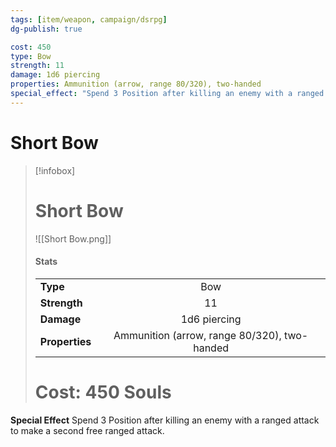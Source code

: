 ```yaml
---
tags: [item/weapon, campaign/dsrpg]
dg-publish: true

cost: 450
type: Bow
strength: 11
damage: 1d6 piercing
properties: Ammunition (arrow, range 80/320), two-handed
special_effect: "Spend 3 Position after killing an enemy with a ranged attack to make a second free ranged attack."
---
```


# Short Bow
> [!infobox]
> # Short Bow
> ![[Short Bow.png]]
> #### Stats
> | | |
> | :-- | :-: |
> | **Type** | Bow |
> | **Strength** | 11 |
> | **Damage** |  1d6 piercing |
> | **Properties** |  Ammunition (arrow, range 80/320), two-handed |
> # Cost: 450 Souls

**Special Effect**
Spend 3 Position after killing an enemy with a ranged attack to make a second free ranged attack.